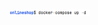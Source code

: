 <img src="https://github.com/zhenia-cyp/images-for-readme-files/blob/main/screenshots/screen1step.png" width="128"/>

